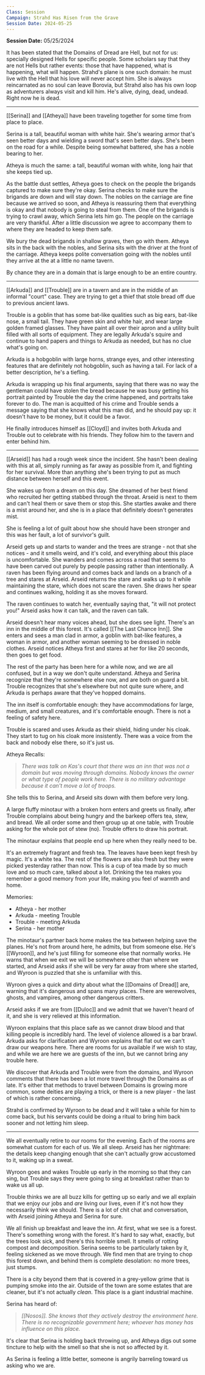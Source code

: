 ```yaml
---
Class: Session
Campaign: Strahd Has Risen from the Grave
Session Date: 2024-05-25
---
```

**Session Date:** 05/25/2024

It has been stated that the Domains of Dread are Hell, but not for us: specially designed Hells for specific people. Some scholars say that they are not Hells but rather events: those that have happened, what is happening, what will happen. Strahd's plane is one such domain: he must live with the Hell that his love will never accept him. She is always reincarnated as no soul can leave Borovia, but Strahd also has his own loop as adventurers always visit and kill him. He's alive, dying, dead, undead. Right now he is dead.

---

[[Serina]] and [[Atheya]] have been traveling together for some time from place to place. 

Serina is a tall, beautiful woman with white hair. She's wearing armor that's seen better days and wielding a sword that's seen better days. She's been on the road for a while. Despite being somewhat battered, she has a noble bearing to her.

Atheya is much the same: a tall, beautiful woman with white, long hair that she keeps tied up.

As the battle dust settles, Atheya goes to check on the people the brigands captured to make sure they're okay. Serina checks to make sure the brigands are down and will stay down. The nobles on the carriage are fine because we arrived so soon, and Atheya is reassuring them that everything is okay and that nobody is going to steal from them. One of the brigands is trying to crawl away, which Serina lets him go. The people on the carriage are very thankful. After a little discussion we agree to accompany them to where they are headed to keep them safe.

We bury the dead brigands in shallow graves, then go with them. Atheya sits in the back with the nobles, and Serina sits with the driver at the front of the carriage. Atheya keeps polite conversation going with the nobles until they arrive at the at a little no name tavern.

By chance they are in a domain that is large enough to be an entire country.

---

[[Arkuda]] and [[Trouble]] are in a tavern and are in the middle of an informal "court" case. They are trying to get a thief that stole bread off due to previous ancient laws.

Trouble is a goblin that has some bat-like qualities such as big ears, bat-like nose, a small tail. They have green skin and white hair, and wear large golden framed glasses. They have paint all over their apron and a utility built filled with all sorts of equipment. They are legally Arkuda's squire and continue to hand papers and things to Arkuda as needed, but has no clue what's going on.

Arkuda is a hobgoblin with large horns, strange eyes, and other interesting features that are definitely not hobgoblin, such as having a tail. For lack of a better description, he's a tiefling.

Arkuda is wrapping up his final arguments, saying that there was no way the gentleman could have stolen the bread because he was busy getting his portrait painted by Trouble the day the crime happened, and portraits take forever to do. The man is acquitted of his crime and Trouble sends a message saying that she knows what this man did, and he should pay up: it doesn't have to be money, but it could be a favor. 

He finally introduces himself as [[Cloyd]] and invites both Arkuda and Trouble out to celebrate with his friends. They follow him to the tavern and enter behind him.

---

[[Arseid]] has had a rough week since the incident. She hasn't been dealing with this at all, simply running as far away as possible from it, and fighting for her survival. More than anything she's been trying to put as much distance between herself and this event.

She wakes up from a dream on this day. She dreamed of her best friend who recruited her getting stabbed through the throat. Arseid is next to them and can't heal them or save them or stop this. She startles awake and there is a mist around her, and she is in a place that definitely doesn't generates mist. 

She is feeling a lot of guilt about how she should have been stronger and this was her fault, a lot of survivor's guilt. 

Arseid gets up and starts to wander and the trees are strange - not that she notices - and it smells weird, and it's cold, and everything about this place is uncomfortable. She wanders and comes across a road that seems to have been carved out purely by people passing rather than intentionally. A raven has been flying around and comes back and lands on a branch of a tree and stares at Arseid. Arseid returns the stare and walks up to it while maintaining the stare, which does not scare the raven. She draws her spear and continues walking, holding it as she moves forward.

The raven continues to watch her, eventually saying that, "it will not protect you!" Arseid asks how it can talk, and the raven can talk.

Arseid doesn't hear many voices ahead, but she does see light. There's an inn in the middle of this forest. It's called [[The Last Chance Inn]]. She enters and sees a man clad in armor, a goblin with bat-like features, a woman in armor, and another woman seeming to be dressed in noble clothes. Arseid notices Atheya first and stares at her for like 20 seconds, then goes to get food.

The rest of the party has been here for a while now, and we are all confused, but in a way we don't quite understand. Atheya and Serina recognize that they're somewhere else now, and are both on guard a bit. Trouble recognizes that she's elsewhere but not quite sure where, and Arkuda is perhaps aware that they've hopped domains.

The inn itself is comfortable enough: they have accommodations for large, medium, and small creatures, and it's comfortable enough. There is not a feeling of safety here.

Trouble is scared and uses Arkuda as their shield, hiding under his cloak. They start to tug on his cloak more insistently. There was a voice from the back and nobody else there, so it's just us.

Atheya Recalls:
>*There was talk on Kas's court that there was an inn that was not a domain but was moving through domains. Nobody knows the owner or what type of people work here. There is no military advantage because it can't move a lot of troops.*

She tells this to Serina, and Arseid sits down with them before very long.

A large fluffy minotaur with a broken horn enters and greets us finally, after Trouble complains about being hungry and the barkeep offers tea, stew, and bread. We all order some and then group up at one table, with Trouble asking for the whole pot of stew (no). Trouble offers to draw his portrait.

The minotaur explains that people end up here when they really need to be. 

It's an extremely fragrant and fresh tea. The leaves have been kept fresh by magic. It's a white tea. The rest of the flowers are also fresh but they were picked yesterday rather than now. This is a cup of tea made by so much love and so much care, talked about a lot. Drinking the tea makes you remember a good memory from your life, making you feel of warmth and home. 

Memories:
- Atheya - her mother
- Arkuda - meeting Trouble
- Trouble - meeting Arkuda
- Serina - her mother

The minotaur's partner back home makes the tea between helping save the planes. He's not from around here, he admits, but from someone else. He's [[Wyroon]], and he's just filling for someone else that normally works. He warns that when we exit we will be somewhere other than where we started, and Arseid asks if she will be very far away from where she started, and Wyroon is puzzled that she is unfamiliar with this.

Wyroon gives a quick and dirty about what the [[Domains of Dread]] are, warning that it's dangerous and spans many places. There are werewolves, ghosts, and vampires, among other dangerous critters.

Arseid asks if we are from [[Duloc]] and we admit that we haven't heard of it, and she is very relieved at this information. 

Wyroon explains that this place safe as we cannot draw blood and that killing people is incredibly hard. The level of violence allowed is a bar brawl. Arkuda asks for clarification and Wyroon explains that flat out we can't draw our weapons here. There are rooms for us available if we wish to stay, and while we are here we are guests of the inn, but we cannot bring any trouble here. 

We discover that Arkuda and Trouble were from the domains, and Wyroon comments that there has been a lot more travel through the Domains as of late. It's either that methods to travel between Domains is growing more common, some deities are playing a trick, or there is a new player - the last of which is rather concerning. 

Strahd is confirmed by Wyroon to be dead and it will take a while for him to come back, but his servants could be doing a ritual to bring him back sooner and not letting him sleep.

---

We all eventually retire to our rooms for the evening. Each of the rooms are somewhat custom for each of us. We all sleep. Arseid has her nightmare: the details keep changing enough that she can't actually grow accustomed to it, waking up in a sweat.

Wyroon goes and wakes Trouble up early in the morning so that they can sing, but Trouble says they were going to sing at breakfast rather than to wake us all up.

Trouble thinks we are all buzz kills for getting up so early and we all explain that we enjoy our jobs and *are* living our lives, even if it's not how they necessarily think we should. There is a lot of chit chat and conversation, with Arseid joining Atheya and Serina for sure.

We all finish up breakfast and leave the inn. At first, what we see is a forest. There's something wrong with the forest. It's hard to say what, exactly, but the trees look sick, and there's this horrible smell. It smells of rotting compost and decomposition. Serina seems to be particularly taken by it, feeling sickened as we move through. We find men that are trying to chop this forest down, and behind them is complete desolation: no more trees, just stumps.

There is a city beyond them that is covered in a grey-yellow grime that is pumping smoke into the air. Outside of the town are some estates that are cleaner, but it's not actually *clean*. This place is a giant industrial machine.

Serina has heard of:
>*[[Nosos]]. She knows that they actively destroy the environment here. There is no recognizable government here; whoever has money has influence on this place.*

It's clear that Serina is holding back throwing up, and Atheya digs out some tincture to help with the smell so that she is not so affected by it. 

As Serina is feeling a little better, someone is angrily barreling toward us asking who we are.